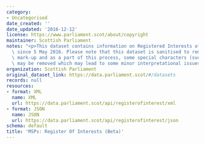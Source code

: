 ```yaml
---
category:
- Uncategorised
date_created: ''
date_updated: '2016-12-12'
license: https://www.parliament.scot/about/copyright
maintainer: Scottish Parliament
notes: "<p>This dataset contains information on Registered Interests of Members elected\
  \ since 5 May 2016. Please note that this dataset is sanitised to remove unnecessary\
  \ mark-up and as a part of this process, some special characters (such as \xA3)\
  \ may be removed which may lead to some minor interpretational issues</p>"
organization: Scottish Parliament
original_dataset_link: https://data.parliament.scot/#/datasets
records: null
resources:
- format: XML
  name: XML
  url: https://data.parliament.scot/api/registerofinterest/xml
- format: JSON
  name: JSON
  url: https://data.parliament.scot/api/registerofinterest/json
schema: default
title: 'MSPs: Register Of Interests (Beta)'
---
```

